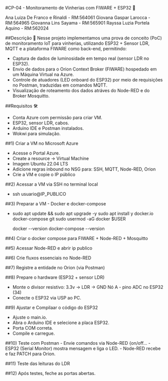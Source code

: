 #CP-04 - Monitoramento de Vinherias com FIWARE + ESP32 🍷

Ana Luiza De Franco e Rinaldi - RM:564061 
Giovana Gaspar Larocca - RM:564965 
Giovanna Lins Sayama - RM:565901 
Rayssa Luzia Portela Aquino - RM:562024

##Descrição 📝
 Nesse projeto implementamos uma prova de conceito (PoC) de monitoramento IoT para vinherias, utilizando ESP32 + Sensor LDR, MQTT e a plataforma FIWARE como back-end, permitindo:
 - Captura de dados de luminosidade em tempo real (sensor LDR no ESP32).
 - Envio de dados para o Orion Context Broker (FIWARE) hospedado em um Máquina Virtual na Azure.
 - Controle de atuadores (LED onboard do ESP32) por meio de requisições no Postman, traduzidas em comandos MQTT.
 - Visualização de roteamento dos dados atráves do Node-RED e do Broker Mosquitto.

##Requisitos 🛠️
 - Conta Azure com permissão para criar VM.
 - ESP32, sensor LDR, cabos.
 - Arduino IDE e Postman instalados.
 - Wokwi para simulação.

##1) Criar a VM no Microsoft Azure
   - Acesse o Portal Azure.
   - Create a resource -> Virtual Machine
   - Imagem Ubuntu 22.04 LTS
   - Adicione regras inbound no NSG para: SSH, MQTT, Node-RED, Orion
   - Crie a VM e copie o IP público

##2) Acessar a VM via SSH no terminal local
   - ssh usuario@IP_PUBLICO

##3) Preparar a VM - Docker e docker-compose
   - sudo apt update && sudo apt upgrade -y
     sudo apt install y docker.io docker-compose git
     sudo usermod -aG docker $USER
  
     docker --version
     docker-compose --version

##4) Criar o docker compose para FIWARE + Node-RED + Mosquitto

##5) Acessar Node-RED e abrir ip publico

##6) Crie fluxos essenciais no Node-RED

##7) Registre a entidade no Orion (via Postman)

##8) Prepare o hardware (ESP32 + sensor LDR)
   - Monte o divisor resistivo:
     3.3v -> LDR -> GND
     Nó A - pino ADC no ESP32 (34)
   - Conecte o ESP32 via USP ao PC. 

##9) Ajustar e Compilaar o código do ESP32
   - Ajuste o main.io.
   - Abra o Arduino IDE e selecione a placa ESP32.
   - Porta COM correta.
   - Compile e carregue.

##10) Teste com Postman
    - Envie comandos via Node-RED {on/off...
    - ESP32 (Serial Monitor) mostra mensagem e liga o LED.
    - Node-RED recebe e faz PATCH para Orion.

##11) Teste das leituras do LDR
   
##12) Após testes, feche as portas abertas.

 
